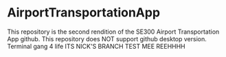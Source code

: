 # AirportTransportationApp
This repository is the second rendition of the SE300 Airport Transportation App github. This repository does NOT support github desktop version. Terminal gang 4 life
ITS NICK'S BRANCH TEST MEE REEHHHH
